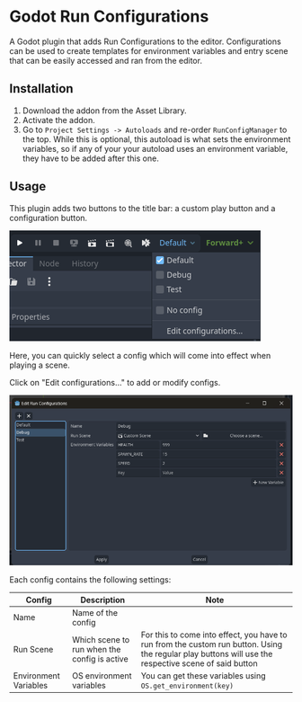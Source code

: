 # Godot Run Configurations

A Godot plugin that adds Run Configurations to the editor. Configurations can be used to create templates for environment variables and entry scene that can be easily accessed and ran from the editor.

## Installation

1. Download the addon from the Asset Library.
2. Activate the addon.
3. Go to `Project Settings -> Autoloads` and re-order `RunConfigManager` to the top. While this is optional, this autoload is what sets the environment variables, so if any of your your autoload uses an environment variable, they have to be added after this one.

## Usage

This plugin adds two buttons to the title bar: a custom play button and a configuration button.

![New Menu Bar](screenshots/menu-bar.png)

Here, you can quickly select a config which will come into effect when playing a scene.

Click on "Edit configurations..." to add or modify configs.

![Configurations options](screenshots/edit-configs.png)

Each config contains the following settings:

| Config                | Description                                  | Note                                                                                                                                                  |
| --------------------- | -------------------------------------------- | ----------------------------------------------------------------------------------------------------------------------------------------------------- |
| Name                  | Name of the config                           |
| Run Scene             | Which scene to run when the config is active | For this to come into effect, you have to run from the custom run button. Using the regular play buttons will use the respective scene of said button |
| Environment Variables | OS environment variables                     | You can get these variables using `OS.get_environment(key)`                                                                                           |
